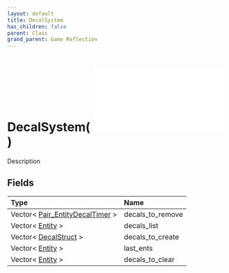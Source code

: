 ```yaml
---
layout: default
title: DecalSystem
has_children: false
parent: Class
grand_parent: Game Reflection
---
```

# DecalSystem( ![ System ](/game-reflection/classes/system.md) )
Description 

## Fields
| Type | Name |
|:-------------|:--------------|
| Vector< [Pair_EntityDecalTimer](/game-reflection/classes/pair__entity_decal_timer.md) > | decals_to_remove |
| Vector< [Entity](/game-reflection/classes/entity.md) > | decals_list |
| Vector< [DecalStruct](/game-reflection/classes/decal_struct.md) > | decals_to_create |
| Vector< [Entity](/game-reflection/classes/entity.md) > | last_ents |
| Vector< [Entity](/game-reflection/classes/entity.md) > | decals_to_clear |
